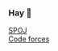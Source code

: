 ### Hay 👋 <br />
[SPOJ](https://pl.spoj.com/users/sgrcn/) <br />
[Code forces](https://codeforces.com/profile/aleksy) <br />
